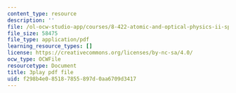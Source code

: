 ```yaml
---
content_type: resource
description: ''
file: /ol-ocw-studio-app/courses/8-422-atomic-and-optical-physics-ii-spring-2013/f298b4e085187855897d0aa6709d3417_lJOuPmI--5c.pdf
file_size: 58475
file_type: application/pdf
learning_resource_types: []
license: https://creativecommons.org/licenses/by-nc-sa/4.0/
ocw_type: OCWFile
resourcetype: Document
title: 3play pdf file
uid: f298b4e0-8518-7855-897d-0aa6709d3417
---
```

